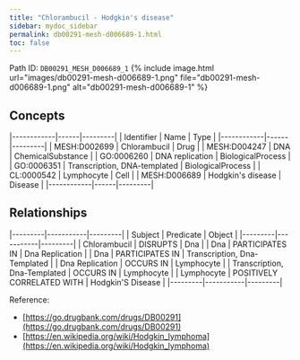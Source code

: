 ```yaml
---
title: "Chlorambucil - Hodgkin's disease"
sidebar: mydoc_sidebar
permalink: db00291-mesh-d006689-1.html
toc: false 
---
```



Path ID: `DB00291_MESH_D006689_1`
{% include image.html url="images/db00291-mesh-d006689-1.png" file="db00291-mesh-d006689-1.png" alt="db00291-mesh-d006689-1" %}

## Concepts

|------------|------|---------|
| Identifier | Name | Type    |
|------------|------|---------|
| MESH:D002699 | Chlorambucil | Drug |
| MESH:D004247 | DNA | ChemicalSubstance |
| GO:0006260 | DNA replication | BiologicalProcess |
| GO:0006351 | Transcription, DNA-templated | BiologicalProcess |
| CL:0000542 | Lymphocyte | Cell |
| MESH:D006689 | Hodgkin's disease | Disease |
|------------|------|---------|

## Relationships

|---------|-----------|---------|
| Subject | Predicate | Object  |
|---------|-----------|---------|
| Chlorambucil | DISRUPTS | Dna |
| Dna | PARTICIPATES IN | Dna Replication |
| Dna | PARTICIPATES IN | Transcription, Dna-Templated |
| Dna Replication | OCCURS IN | Lymphocyte |
| Transcription, Dna-Templated | OCCURS IN | Lymphocyte |
| Lymphocyte | POSITIVELY CORRELATED WITH | Hodgkin'S Disease |
|---------|-----------|---------|

Reference: 
  - [https://go.drugbank.com/drugs/DB00291](https://go.drugbank.com/drugs/DB00291)
  - [https://en.wikipedia.org/wiki/Hodgkin_lymphoma](https://en.wikipedia.org/wiki/Hodgkin_lymphoma)
